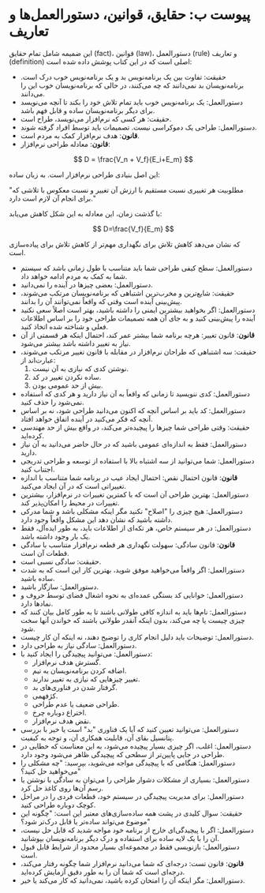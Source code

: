 # پیوست ب: حقایق، قوانین، دستورالعمل‌ها و تعاریف

این ضمیمه شامل تمام حقایق (fact)، قوانین (law)، دستورالعمل (rule) و تعاریف (definition) اصلی است که در این کتاب پوشش داده شده است:

- حقیقت: تفاوت بین یک برنامه‌نویس بد و یک برنامه‌نویس خوب درک است. 
برنامه‌نویسان بد نمی‌دانند که چه می‌کنند، در حالی که برنامه‌نویسان خوب این را می‌دانند.
- دستورالعمل: یک برنامه‌نویس خوب باید تمام تلاش خود را بکند تا آنچه می‌نویسد برای دیگر برنامه‌نویسان ساده و قابل فهم باشد.
- حقیقت: هر کسی که نرم‌افزار می‌نویسد، طراح است.
- دستورالعمل: طراحی یک دموکراسی نیست.
تصمیمات باید توسط افراد گرفته شوند.
- **قانون**: هدف نرم‌افزار کمک به مردم است.
- **قانون**: معادله طراحی نرم‌افزار:

$$ D = \frac{V_n + V_f}{E_i+E_m} $$

این اصل بنیادی طراحی نرم‌افزار است. به زبان ساده:

"مطلوبیت هر تغییری نسبت مستقیم با ارزش آن تغییر و نسبت معکوس با تلاشی که برای انجام آن لازم است دارد."

با گذشت زمان، این معادله به این شکل کاهش می‌یابد:

$$ D=\frac{V_f}{E_m} $$

که نشان می‌دهد کاهش تلاش برای نگهداری مهم‌تر از کاهش تلاش برای پیاده‌سازی است.
- دستورالعمل: سطح کیفی طراحی شما باید متناسب با طول زمانی باشد که سیستم شما به کمک به مردم ادامه خواهد داد.
- دستورالعمل: بعضی چیزها در آینده را نمی‌دانید.
- حقیقت: شایع‌ترین و مخرب‌ترین اشتباهی که برنامه‌نویسان مرتکب می‌شوند، پیش‌بینی آینده است وقتی که واقعاً نمی‌توانند آن را بدانند.
- دستورالعمل: اگر بخواهید بیشترین ایمنی را داشته باشید، بهتر است اصلاً سعی نکنید آینده را پیش‌بینی کنید و به جای آن همه تصمیمات طراحی خود را بر اساس اطلاعات فعلی و شناخته شده اتخاذ کنید.
- **قانون**: قانون تغییر: هرچه برنامه شما بیشتر عمر کند، احتمال اینکه هر قسمتی از آن نیاز به تغییر داشته باشد بیشتر می‌شود.
- حقیقت: سه اشتباهی که طراحان نرم‌افزار در مقابله با قانون تغییر مرتکب می‌شوند، عبارت‌اند از:
   1. نوشتن کدی که نیازی به آن نیست.
   2. ساده نکردن تغییر در کد.
   3. بیش از حد عمومی بودن.
- دستورالعمل: کدی ننویسید تا زمانی که واقعاً به آن نیاز دارید و هر کدی که استفاده نمی‌شود را حذف کنید.
- دستورالعمل: کد باید بر اساس آنچه که اکنون می‌دانید طراحی شود، نه بر اساس آنچه که فکر می‌کنید در آینده اتفاق خواهد افتاد.
- حقیقت: وقتی طراحی شما چیزها را پیچیده‌تر می‌کند، در واقع بیش از حد مهندسی کرده‌اید.
- دستورالعمل: فقط به اندازه‌ای عمومی باشید که در حال حاضر می‌دانید به آن نیاز دارید.
- دستورالعمل: شما می‌توانید از سه اشتباه بالا با استفاده از توسعه و طراحی تدریجی اجتناب کنید.
- **قانون**: قانون احتمال نقص: احتمال ایجاد عیب در برنامه شما متناسب با اندازه تغییراتی است که در آن ایجاد می‌کنید.
- دستورالعمل: بهترین طراحی آن است که با کمترین تغییرات در نرم‌افزار، بیشترین تغییرات در محیط را امکان‌پذیر کند.
- دستورالعمل: هیچ چیزی را "اصلاح" نکنید مگر اینکه مشکلی باشد و شما مدرکی داشته باشید که نشان دهد این مشکل واقعاً وجود دارد.
- دستورالعمل: در هر سیستم خاص، هر تکه‌ای از اطلاعات باید، به طور ایده‌آل، فقط یک بار وجود داشته باشد.
- **قانون**: قانون سادگی: سهولت نگهداری هر قطعه نرم‌افزار متناسب با سادگی قطعات آن است.
- حقیقت: سادگی نسبی است.
- دستورالعمل: اگر واقعاً می‌خواهید موفق شوید، بهترین کار این است که به شدت ساده باشید.
- دستورالعمل: سازگار باشید.
- دستورالعمل: خوانایی کد بستگی عمده‌ای به نحوه اشغال فضای توسط حروف و نمادها دارد.
- دستورالعمل: نام‌ها باید به اندازه کافی طولانی باشند تا به طور کامل بیان کنند که چیزی چیست یا چه می‌کند، بدون اینکه آنقدر طولانی باشند که خواندن آنها سخت شود.
- دستورالعمل: توضیحات باید دلیل انجام کاری را توضیح دهند، نه اینکه آن کار چیست.
- دستورالعمل: سادگی نیاز به طراحی دارد.
- دستورالعمل: می‌توانید پیچیدگی را ایجاد کنید با:
   - گسترش هدف نرم‌افزار.
   - اضافه کردن برنامه‌نویسان به تیم.
   - تغییر چیزهایی که نیازی به تغییر ندارند.
   - گرفتار شدن در فناوری‌های بد.
   - کژفهمی.
   - طراحی ضعیف یا عدم طراحی.
   - اختراع دوباره چرخ.
   - نقض هدف نرم‌افزار.
- دستورالعمل: می‌توانید تعیین کنید که آیا یک فناوری "بد" است یا خیر با بررسی پتانسیل بقای آن، قابلیت همکاری آن، و توجه به کیفیت.
- دستورالعمل: اغلب، اگر چیزی بسیار پیچیده می‌شود، به این معناست که خطایی در طراحی در جایی پایین‌تر از سطحی که پیچیدگی ظاهر می‌شود وجود دارد.
- دستورالعمل: هنگامی که با پیچیدگی مواجه می‌شوید، بپرسید: "چه مشکلی را می‌خواهید حل کنید؟"
- دستورالعمل: بسیاری از مشکلات دشوار طراحی را می‌توان به سادگی با نوشتن یا رسم آن‌ها روی کاغذ حل کرد.
- دستورالعمل: برای مدیریت پیچیدگی در سیستم خود، قطعات فردی را در مراحل کوچک دوباره طراحی کنید.
- حقیقت: سوال کلیدی در پشت همه ساده‌سازی‌های معتبر این است: "چگونه این موضوع می‌تواند ساده‌تر یا قابل درک‌تر شود؟"
- دستورالعمل: اگر با پیچیدگی‌ای خارج از برنامه خود مواجه شدید که قابل حل نیست، آن را با یک لایه ساده برای استفاده و درک دیگر برنامه‌نویسان بپوشانید.
- دستورالعمل: بازنویسی فقط در مجموعه‌ای بسیار محدود از شرایط قابل قبول است.
- **قانون**: قانون تست: درجه‌ای که شما می‌دانید نرم‌افزار شما چگونه رفتار می‌کند، درجه‌ای است که شما آن را به طور دقیق آزمایش کرده‌اید.
- دستورالعمل: مگر اینکه آن را امتحان کرده باشید، نمی‌دانید که کار می‌کند یا خیر.
